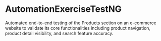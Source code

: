 # AutomationExerciseTestNG

Automated end-to-end testing of the Products section on an e-commerce website to validate its core functionalities including product navigation, product detail visibility, and search feature accuracy.


